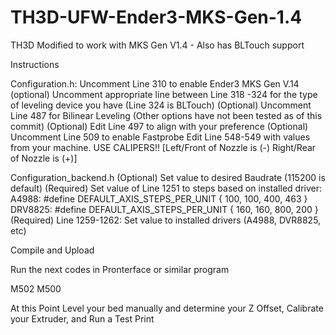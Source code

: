 # TH3D-UFW-Ender3-MKS-Gen-1.4
TH3D Modified to work with MKS Gen V1.4 - Also has BLTouch support

Instructions

Configuration.h:
  Uncomment Line 310 to enable Ender3 MKS Gen V.14
  (optional) Uncomment appropriate line between Line 318 -324 for the type of leveling device you have (Line 324 is BLTouch)
  (Optional) Uncomment Line 487 for Bilinear Leveling (Other options have not been tested as of this commit)
  (Optional) Edit Line 497 to align with your preference
  (Optional) Uncomment Line 509 to enable Fastprobe
  Edit Line 548-549 with values from your machine. USE CALIPERS!! [Left/Front of Nozzle is (-) Right/Rear of Nozzle is (+)]
  
Configuration_backend.h
  (Optional) Set value to desired Baudrate (115200 is default)
  (Required) Set value of Line 1251 to steps based on installed driver:
             A4988: #define DEFAULT_AXIS_STEPS_PER_UNIT   { 100, 100, 400, 463 } 
             DRV8825: #define DEFAULT_AXIS_STEPS_PER_UNIT   { 160, 160, 800, 200 }
  (Required) Line 1259-1262: Set value to installed drivers (A4988, DVR8825, etc)
  
Compile and Upload

Run the next codes in Pronterface or similar program

M502
M500

At this Point Level your bed manually and determine your Z Offset, Calibrate your Extruder, and Run a Test Print
